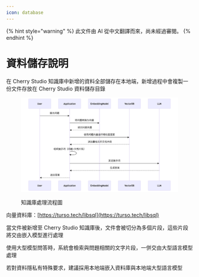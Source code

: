 ```yaml
---
icon: database
---
```


{% hint style="warning" %}
此文件由 AI 從中文翻譯而來，尚未經過審閱。
{% endhint %}

# 資料儲存說明

在 Cherry Studio 知識庫中新增的資料全部儲存在本地端，新增過程中會複製一份文件存放在 Cherry Studio 資料儲存目錄

<figure><img src="../.gitbook/assets/mermaid-diagram-1739241680067.png" alt=""><figcaption><p>知識庫處理流程圖</p></figcaption></figure>

向量資料庫：[https://turso.tech/libsql](https://turso.tech/libsql)

當文件被新增至 Cherry Studio 知識庫後，文件會被切分為多個片段，這些片段將交由嵌入模型進行處理

使用大型模型問答時，系統會檢索與問題相關的文字片段，一併交由大型語言模型處理

若對資料隱私有特殊要求，建議採用本地端嵌入資料庫與本地端大型語言模型